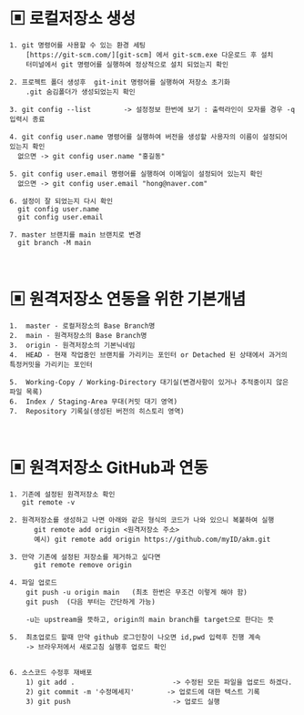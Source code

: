 # ▣ 로컬저장소 생성

[git-scm]: https://git-scm.com/

    1. git 명령어를 사용할 수 있는 환경 세팅
        [https://git-scm.com/][git-scm] 에서 git-scm.exe 다운로드 후 설치
        터미널에서 git 명령어를 실행하여 정상적으로 설치 되었는지 확인

    2. 프로젝트 폴더 생성후  git-init 명령어를 실행하여 저장소 초기화
        .git 숨김폴더가 생성되었는지 확인

    3. git config --list		-> 설정정보 한번에 보기 : 출력라인이 모자를 경우 -q 입력시 종료

    4. git config user.name 명령어를 실행하여 버전을 생성할 사용자의 이름이 설정되어 있는지 확인
      없으면 -> git config user.name "홍길동"

    5. git config user.email 명령어를 실행하여 이메일이 설정되어 있는지 확인
      없으면 -> git config user.email "hong@naver.com"

    6. 설정이 잘 되었는지 다시 확인
      git config user.name
      git config user.email

    7. master 브랜치를 main 브랜치로 변경
      git branch -M main

<br />

# ▣ 원격저장소 연동을 위한 기본개념

    1.  master - 로컬저장소의 Base Branch명
    2.  main - 원격저장소의 Base Branch명
    3.  origin - 원격저장소의 기본닉네임
    4.  HEAD - 현재 작업중인 브랜치를 가리키는 포인터 or Detached 된 상태에서 과거의 특정커밋을 가리키는 포인터

    5.  Working-Copy / Working-Directory 대기실(변경사항이 있거나 추적중이지 않은 파일 목록)
    6.  Index / Staging-Area 무대(커밋 대기 영역)
    7.  Repository 기록실(생성된 버전의 히스토리 영역)

<br />

# ▣ 원격저장소 GitHub과 연동

    1. 기존에 설정된 원격저장소 확인
       git remote -v

    2. 원격저장소를 생성하고 나면 아래와 같은 형식의 코드가 나와 있으니 복붙하여 실행
          git remote add origin <원격저장소 주소>
          예시) git remote add origin https://github.com/myID/akm.git

    3. 만약 기존에 설정된 저장소를 제거하고 싶다면
          git remote remove origin

    4. 파일 업로드
        git push -u origin main   (최초 한번은 무조건 이렇게 해야 함)
        git push  (다음 부터는 간단하게 가능)

        -u는 upstream을 뜻하고, origin의 main branch를 target으로 한다는 뜻

    5.  최초업로드 할때 만약 github 로그인창이 나오면 id,pwd 입력후 진행 계속
        -> 브라우저에서 새로고침 실행후 업로드 확인


    6. 소스코드 수정후 재배포
        1) git add .                        -> 수정된 모든 파일을 업로드 하겠다.
        2) git commit -m '수정메세지'        -> 업로드에 대한 텍스트 기록
        3) git push                         -> 업로드 실행
